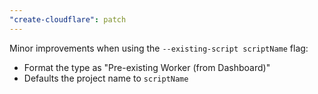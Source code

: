 ```yaml
---
"create-cloudflare": patch
---
```


Minor improvements when using the `--existing-script scriptName` flag:

- Format the type as "Pre-existing Worker (from Dashboard)"
- Defaults the project name to `scriptName`
